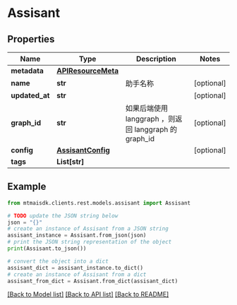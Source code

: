 # Assisant


## Properties

Name | Type | Description | Notes
------------ | ------------- | ------------- | -------------
**metadata** | [**APIResourceMeta**](APIResourceMeta.md) |  | 
**name** | **str** | 助手名称 | [optional] 
**updated_at** | **str** |  | [optional] 
**graph_id** | **str** | 如果后端使用 langgraph ，则返回 langgraph 的 graph_id | [optional] 
**config** | [**AssisantConfig**](AssisantConfig.md) |  | [optional] 
**tags** | **List[str]** |  | 

## Example

```python
from mtmaisdk.clients.rest.models.assisant import Assisant

# TODO update the JSON string below
json = "{}"
# create an instance of Assisant from a JSON string
assisant_instance = Assisant.from_json(json)
# print the JSON string representation of the object
print(Assisant.to_json())

# convert the object into a dict
assisant_dict = assisant_instance.to_dict()
# create an instance of Assisant from a dict
assisant_from_dict = Assisant.from_dict(assisant_dict)
```
[[Back to Model list]](../README.md#documentation-for-models) [[Back to API list]](../README.md#documentation-for-api-endpoints) [[Back to README]](../README.md)


